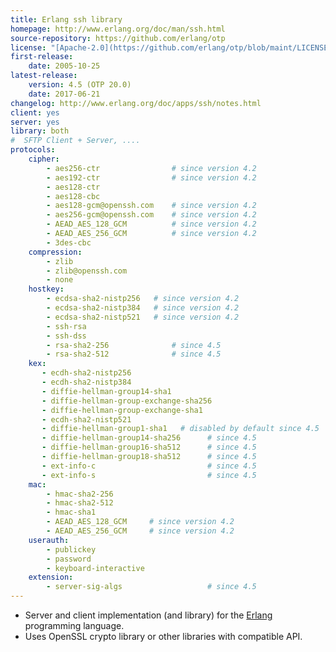 ```yaml
---
title: Erlang ssh library
homepage: http://www.erlang.org/doc/man/ssh.html
source-repository: https://github.com/erlang/otp
license: "[Apache-2.0](https://github.com/erlang/otp/blob/maint/LICENSE.txt)"
first-release:
    date: 2005-10-25
latest-release:
    version: 4.5 (OTP 20.0)
    date: 2017-06-21
changelog: http://www.erlang.org/doc/apps/ssh/notes.html
client: yes
server: yes
library: both
#  SFTP Client + Server, ....
protocols:
    cipher:
        - aes256-ctr                # since version 4.2
        - aes192-ctr                # since version 4.2
        - aes128-ctr
        - aes128-cbc
        - aes128-gcm@openssh.com    # since version 4.2
        - aes256-gcm@openssh.com    # since version 4.2
        - AEAD_AES_128_GCM          # since version 4.2
        - AEAD_AES_256_GCM          # since version 4.2
        - 3des-cbc
    compression:
        - zlib
        - zlib@openssh.com
        - none
    hostkey:
        - ecdsa-sha2-nistp256   # since version 4.2
        - ecdsa-sha2-nistp384   # since version 4.2
        - ecdsa-sha2-nistp521   # since version 4.2
        - ssh-rsa
        - ssh-dss
        - rsa-sha2-256              # since 4.5
        - rsa-sha2-512              # since 4.5
    kex:
       - ecdh-sha2-nistp256
       - ecdh-sha2-nistp384
       - diffie-hellman-group14-sha1
       - diffie-hellman-group-exchange-sha256
       - diffie-hellman-group-exchange-sha1
       - ecdh-sha2-nistp521
       - diffie-hellman-group1-sha1   # disabled by default since 4.5
       - diffie-hellman-group14-sha256      # since 4.5
       - diffie-hellman-group16-sha512      # since 4.5
       - diffie-hellman-group18-sha512      # since 4.5
       - ext-info-c                         # since 4.5
       - ext-info-s                         # since 4.5
    mac:
        - hmac-sha2-256
        - hmac-sha2-512
        - hmac-sha1
        - AEAD_AES_128_GCM     # since version 4.2
        - AEAD_AES_256_GCM     # since version 4.2
    userauth:
        - publickey
        - password
        - keyboard-interactive
    extension:
        - server-sig-algs                   # since 4.5
---
```

* Server and client implementation (and library) for the 
  [Erlang](http://www.erlang.org/) programming language.
* Uses OpenSSL crypto library or other libraries with compatible API.
